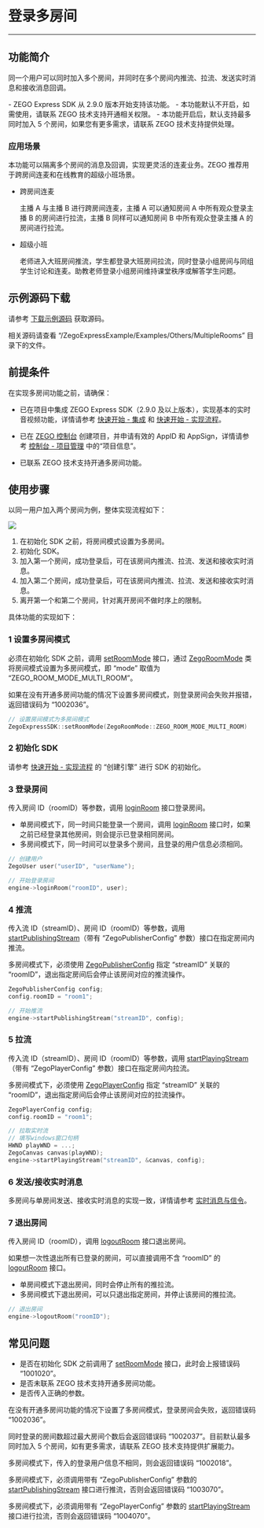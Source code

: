 # 登录多房间

---

## 功能简介

同一个用户可以同时加入多个房间，并同时在多个房间内推流、拉流、发送实时消息和接收消息回调。

<Note title="说明">
- ZEGO Express SDK 从 2.9.0 版本开始支持该功能。
- 本功能默认不开启，如需使用，请联系 ZEGO 技术支持开通相关权限。
- 本功能开启后，默认支持最多同时加入 5 个房间，如果您有更多需求，请联系 ZEGO 技术支持提供处理。
</Note>

### 应用场景

本功能可以隔离多个房间的消息及回调，实现更灵活的连麦业务。ZEGO 推荐用于跨房间连麦和在线教育的超级小班场景。

- 跨房间连麦

    主播 A 与主播 B 进行跨房间连麦，主播 A 可以通知房间 A 中所有观众登录主播 B 的房间进行拉流，主播 B 同样可以通知房间 B 中所有观众登录主播 A 的房间进行拉流。


- 超级小班

    老师进入大班房间推流，学生都登录大班房间拉流，同时登录小组房间与同组学生讨论和连麦。助教老师登录小组房间维持课堂秩序或解答学生问题。

## 示例源码下载

请参考 [下载示例源码](https://doc-zh.zego.im/article/14296) 获取源码。

相关源码请查看 “/ZegoExpressExample/Examples/Others/MultipleRooms” 目录下的文件。

## 前提条件

在实现多房间功能之前，请确保：

- 已在项目中集成 ZEGO Express SDK（2.9.0 及以上版本），实现基本的实时音视频功能，详情请参考 [快速开始 - 集成](https://doc-zh.zego.im/article/16878) 和 [快速开始 - 实现流程](https://doc-zh.zego.im/article/16880)。
- 已在 [ZEGO 控制台](https://console.zego.im) 创建项目，并申请有效的 AppID 和 AppSign，详情请参考 [控制台 - 项目管理](/console/project-info) 中的“项目信息”。

- 已联系 ZEGO 技术支持开通多房间功能。


## 使用步骤

以同一用户加入两个房间为例，整体实现流程如下：

<Frame width="512" height="auto" caption=""><img src="https://doc-media.zego.im/sdk-doc/Pics/Common/MultiRoom/MultiRoom_new.png" /></Frame>

1. 在初始化 SDK 之前，将房间模式设置为多房间。
2. 初始化 SDK。
3. 加入第一个房间，成功登录后，可在该房间内推流、拉流、发送和接收实时消息。
4. 加入第二个房间，成功登录后，可在该房间内推流、拉流、发送和接收实时消息。
5. 离开第一个和第二个房间，针对离开房间不做时序上的限制。

具体功能的实现如下：


### 1 设置多房间模式

必须在初始化 SDK 之前，调用 [setRoomMode](https://doc-zh.zego.im/article/api?doc=Express_Audio_SDK_API~cpp_macos~class~ZegoExpressSDK#set-room-mode) 接口，通过 [ZegoRoomMode](https://doc-zh.zego.im/article/api?doc=Express_Audio_SDK_API~cpp_macos~enum~ZegoRoomMode) 类将房间模式设置为多房间模式，即 “mode” 取值为 “ZEGO_ROOM_MODE_MULTI_ROOM”。

<Note title="说明">



如果在没有开通多房间功能的情况下设置多房间模式，则登录房间会失败并报错，返回错误码为 “1002036”。
</Note>


```cpp
// 设置房间模式为多房间模式
ZegoExpressSDK::setRoomMode(ZegoRoomMode::ZEGO_ROOM_MODE_MULTI_ROOM)
```

### 2 初始化 SDK

请参考 [快速开始 - 实现流程](https://doc-zh.zego.im/article/16880#CreateEngine) 的 “创建引擎”  进行 SDK 的初始化。

### 3 登录房间


传入房间 ID（roomID）等参数，调用 [loginRoom](https://doc-zh.zego.im/article/api?doc=Express_Audio_SDK_API~cpp_macos~class~IZegoExpressEngine#login-room) 接口登录房间。

- 单房间模式下，同一时间只能登录一个房间，调用 [loginRoom](https://doc-zh.zego.im/article/api?doc=Express_Audio_SDK_API~cpp_macos~class~IZegoExpressEngine#login-room) 接口时，如果之前已经登录其他房间，则会提示已登录相同房间。
- 多房间模式下，同一时间可以登录多个房间，且登录的用户信息必须相同。

```cpp
// 创建用户
ZegoUser user("userID", "userName");

// 开始登录房间
engine->loginRoom("roomID", user);
```


### 4 推流

传入流 ID（streamID）、房间 ID（roomID）等参数，调用 [startPublishingStream](https://doc-zh.zego.im/article/api?doc=Express_Audio_SDK_API~cpp_macos~class~IZegoExpressEngine#start-publishing-stream)（带有 “ZegoPublisherConfig” 参数）接口在指定房间内推流。

<Warning title="注意">



多房间模式下，必须使用 [ZegoPublisherConfig](https://doc-zh.zego.im/article/api?doc=Express_Audio_SDK_API~cpp_macos~struct~ZegoPublisherConfig) 指定 “streamID” 关联的 “roomID”，退出指定房间后会停止该房间对应的推流操作。
</Warning>


```cpp
ZegoPublisherConfig config;
config.roomID = "room1";

// 开始推流
engine->startPublishingStream("streamID", config);
```


### 5 拉流

传入流 ID（streamID）、房间 ID（roomID）等参数，调用 [startPlayingStream](https://doc-zh.zego.im/article/api?doc=Express_Audio_SDK_API~cpp_macos~class~IZegoExpressEngine#start-playing-stream)（带有 “ZegoPlayerConfig” 参数）接口在指定房间内拉流。

<Warning title="注意">



多房间模式下，必须使用 [ZegoPlayerConfig](https://doc-zh.zego.im/article/api?doc=Express_Video_SDK_API~ObjectiveC~class~zego-player-config) 指定 “streamID” 关联的 “roomID”，退出指定房间后会停止该房间对应的拉流操作。
</Warning>

```cpp
ZegoPlayerConfig config;
config.roomID = "room1";

// 拉取实时流
// 填写windows窗口句柄
HWND playWND = ...;
ZegoCanvas canvas(playWND);
engine->startPlayingStream("streamID", &canvas, config);
```


### 6 发送/接收实时消息

多房间与单房间发送、接收实时消息的实现一致，详情请参考 [实时消息与信令](https://doc-zh.zego.im/article/16871)。

### 7 退出房间

传入房间 ID（roomID），调用 [logoutRoom](https://doc-zh.zego.im/article/api?doc=Express_Audio_SDK_API~cpp_macos~class~IZegoExpressEngine#logout-room-3) 接口退出房间。

<Note title="说明">

如果想一次性退出所有已登录的房间，可以直接调用不含 “roomID” 的 [logoutRoom](https://doc-zh.zego.im/article/api?doc=Express_Audio_SDK_API~cpp_macos~class~IZegoExpressEngine#logout-room-3) 接口。
</Note>

- 单房间模式下退出房间，同时会停止所有的推拉流。
- 多房间模式下退出房间，可以只退出指定房间，并停止该房间的推拉流。

```cpp
// 退出房间
engine->logoutRoom("roomID");
```


## 常见问题

<Accordion title="调用 setRoomMode 接口返回失败，是什么原因？" defaultOpen="false">

- 是否在初始化 SDK 之前调用了 [setRoomMode](https://doc-zh.zego.im/article/api?doc=Express_Audio_SDK_API~cpp_macos~class~ZegoExpressSDK#set-room-mode) 接口，此时会上报错误码 “1001020”。
- 是否未联系 ZEGO 技术支持开通多房间功能。
- 是否传入正确的参数。
</Accordion>

<Accordion title="调用 loginRoom 登录失败，错误码为 “1002036”，是什么原因？" defaultOpen="false">

在没有开通多房间功能的情况下设置了多房间模式，登录房间会失败，返回错误码 “1002036”。
</Accordion>

<Accordion title="调用 loginRoom 登录失败，错误码为 “1002037”，是什么原因？" defaultOpen="false">

同时登录的房间数超过最大房间个数后会返回错误码 “1002037”。目前默认最多同时加入 5 个房间，如有更多需求，请联系 ZEGO 技术支持提供扩展能力。
</Accordion>

<Accordion title="调用 loginRoom 登录失败，错误码为 “1002018”，是什么原因？" defaultOpen="false">

多房间模式下，传入的登录用户信息不相同，则会返回错误码 “1002018”。
</Accordion>

<Accordion title="调用 startPublishingStream 推流失败，错误码为 “1003070”，是什么原因？" defaultOpen="false">

多房间模式下，必须调用带有 “ZegoPublisherConfig” 参数的 [startPublishingStream](https://doc-zh.zego.im/article/api?doc=Express_Audio_SDK_API~cpp_macos~class~IZegoExpressEngine#start-publishing-stream) 接口进行推流，否则会返回错误码 “1003070”。

</Accordion>

<Accordion title="调用 startPlayingStream 拉流失败，错误码为 “1004070”，是什么原因？" defaultOpen="false">

多房间模式下，必须调用带有 “ZegoPlayerConfig” 参数的 [startPlayingStream](https://doc-zh.zego.im/article/api?doc=Express_Audio_SDK_API~cpp_macos~class~IZegoExpressEngine#start-playing-stream) 接口进行拉流，否则会返回错误码 “1004070”。
</Accordion>
<Content />